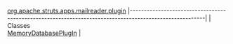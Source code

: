 [org.apache.struts.apps.mailreader.plugin](../../../../../../org/apache/struts/apps/mailreader/plugin/package-summary.html.md)
|--------------------------------------------------------------------------------------------------------|
| Classes                                                                                                
  [MemoryDatabasePlugIn](MemoryDatabasePlugIn.html.md "class in org.apache.struts.apps.mailreader.plugin")  |


